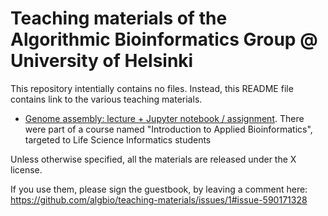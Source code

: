 # Teaching materials of the Algorithmic Bioinformatics Group @ University of Helsinki

This repository intentially contains no files. Instead, this README file contains link to the various teaching materials. 

- [Genome assembly: lecture + Jupyter notebook / assignment](https://github.com/algbio/Introduction-to-Applied-Bioinformatics). There were part of a course named "Introduction to Applied Bioinformatics", targeted to Life Science Informatics students

Unless otherwise specified, all the materials are released under the X license.

If you use them, please sign the guestbook, by leaving a comment here: https://github.com/algbio/teaching-materials/issues/1#issue-590171328
